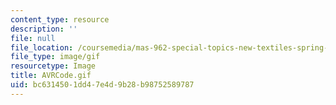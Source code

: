 ```yaml
---
content_type: resource
description: ''
file: null
file_location: /coursemedia/mas-962-special-topics-new-textiles-spring-2010/bc6314501dd47e4d9b28b98752589787_AVRCode.gif
file_type: image/gif
resourcetype: Image
title: AVRCode.gif
uid: bc631450-1dd4-7e4d-9b28-b98752589787
---
```

